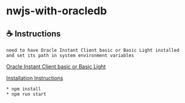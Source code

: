 # nwjs-with-oracledb
## ☕ Instructions

```
need to have Oracle Instant Client basic or Basic Light installed
and set its path in system environment variables
```
[Oracle Instant Client basic or Basic Light](https://www.oracle.com/database/technologies/instant-client/winx64-64-downloads.html)

[Installation Instructions](https://node-oracledb.readthedocs.io/en/latest/user_guide/installation.html#instwin)
```
* npm install
* npm run start
```
